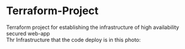 # Terraform-Project
Terraform project for establishing the infrastructure of high availability secured web-app  
Thr Infrastructure that the code deploy is in this photo:
